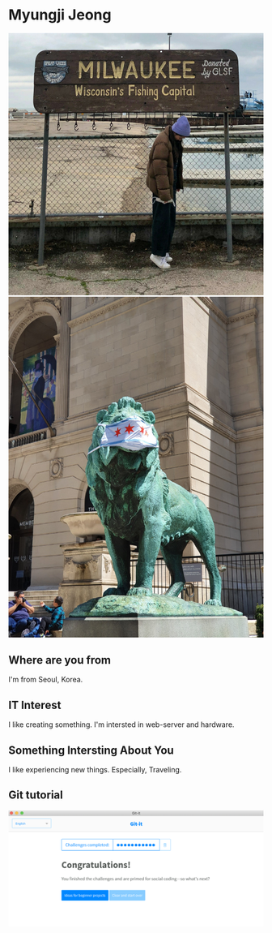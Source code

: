 # Myungji Jeong
![me_image](./Images/me.jpeg)
![lion_image](./Images/lion.jpeg)


## Where are you from

I'm from Seoul, Korea. 

## IT Interest

I like creating something. I'm intersted in web-server and hardware. 

## Something Intersting About You

I like experiencing new things. Especially, Traveling.

## Git tutorial
![git](./Images/git-it.png)
